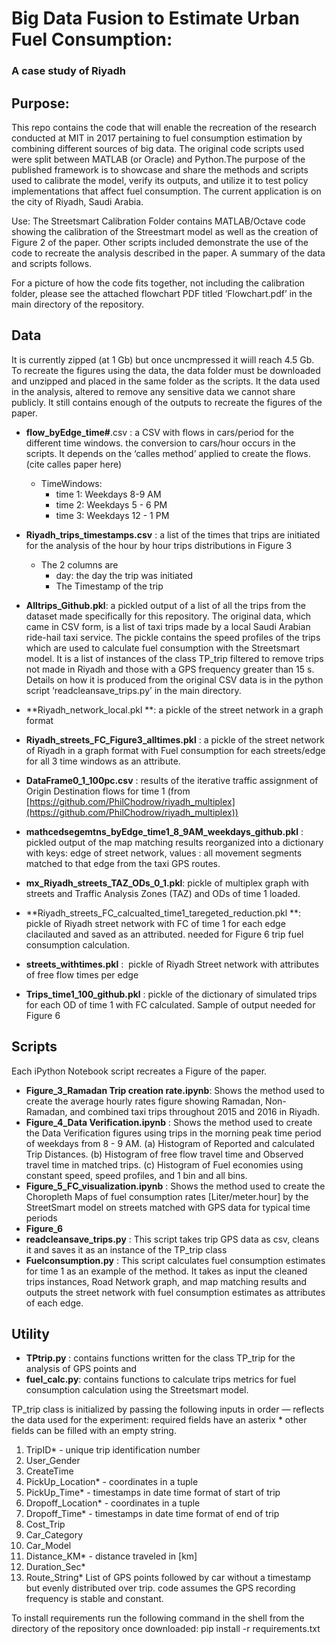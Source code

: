
# Big Data Fusion to Estimate Urban Fuel Consumption:
###  A case study of Riyadh

## **Purpose:**

This repo contains the code that will enable the recreation of the research conducted at MIT in 2017 pertaining to fuel consumption estimation by combining different sources of big data. The original code scripts used were split between MATLAB (or Oracle) and Python.The purpose of the published framework is to showcase and share the methods and scripts used to calibrate the model, verify its outputs, and utilize it to test policy implementations that affect fuel consumption. The current application is on the city of Riyadh, Saudi Arabia. 

Use: The Streetsmart Calibration Folder contains MATLAB/Octave code showing the calibration of the Streestmart model as well as the creation of Figure 2 of the paper. Other scripts included demonstrate the use of the code to recreate the analysis described in the paper. A summary of the data and scripts follows.

For a picture of how the code fits together, not including the calibration folder, please see the attached flowchart PDF titled ‘Flowchart.pdf’ in the main directory of the repository. 

## **Data**
It is currently zipped (at 1 Gb) but once uncmpressed it wiill reach 4.5 Gb. To recreate the figures using the data, the data folder must be downloaded and unzipped and placed in the same folder as the scripts.
It the data used in the analysis, altered to remove any sensitive data we cannot share publicly. It still contains enough of the outputs to recreate the figures of the paper.

- **flow_byEdge_time#**.csv : a CSV with flows in cars/period for the different time windows. the conversion to cars/hour occurs in the scripts. It depends on the ‘calles method’ applied to create the flows. (cite calles paper here) 
    - TimeWindows: 
        - time 1: Weekdays 8-9 AM 
        - time 2: Weekdays 5 - 6 PM 
        - time 3: Weekdays 12 - 1 PM

- **Riyadh_trips_timestamps.csv** : a list of the times that trips are initiated for the analysis of the hour by hour trips distributions in Figure 3
    - The 2 columns are
        - day: the day the trip was initiated
        - The Timestamp of the trip

- **Alltrips_Github.pkl**: a pickled output of a list of all the trips from the dataset made specifically for this repository. The original data, which came in CSV form, is a list of taxi trips made by a local Saudi Arabian ride-hail taxi service. The pickle contains the speed profiles of the trips which are used to calculate fuel consumption with the Streetsmart model. It is a list of instances of the class TP_trip filtered to remove trips not made in Riyadh and those with a GPS frequency greater than 15 s. Details on how it is produced from the original CSV data is in the python script ‘readcleansave_trips.py’ in the main directory.
- **Riyadh_network_local.pkl **: a pickle of the street network in a graph format
- **Riyadh_streets_FC_Figure3_alltimes.pkl** : a pickle of the street network of Riyadh in a graph format with Fuel consumption for each streets/edge for all 3 time windows as an attribute. 
- **DataFrame0_1_100pc.csv** : results of the iterative traffic assignment of Origin Destination flows for time 1 (from [https://github.com/PhilChodrow/riyadh_multiplex](https://github.com/PhilChodrow/riyadh_multiplex))
- **mathcedsegemtns_byEdge_time1_8_9AM_weekdays_github.pkl** : pickled output of the map matching results reorganized into a dictionary with keys: edge of street network, values : all movement segments matched to that edge from the taxi GPS routes. 
- **mx_Riyadh_streets_TAZ_ODs_0_1.pkl**: pickle of multiplex graph with streets and Traffic Analysis Zones (TAZ) and ODs of time 1 loaded.
- **Riyadh_streets_FC_calcualted_time1_taregeted_reduction.pkl **: pickle of Riyadh street network with FC of time 1 for each edge clacilauted and saved as an attributed. needed for Figure 6 trip fuel consumption calculation. 
- **streets_withtimes.pkl** :  pickle of Riyadh Street network with attributes of free flow times per edge
- **Trips_time1_100_github.pkl** : pickle of the dictionary of simulated trips for each OD of time 1 with FC calculated. Sample of output needed for Figure 6

## **Scripts**

Each iPython Notebook script recreates a Figure of the paper. 

- **Figure_3_Ramadan Trip creation rate.ipynb**: Shows the method used to create the average hourly rates figure showing Ramadan, Non-Ramadan, and combined taxi trips throughout 2015 and 2016 in Riyadh.
- **Figure_4_Data Verification.ipynb** : Shows the method used to create the Data Verification figures using trips in the morning peak time period of weekdays from 8 - 9 AM. (a) Histogram of Reported and calculated Trip Distances. (b) Histogram of free flow travel time and Observed travel time in matched trips. (c) Histogram of Fuel economies using constant speed, speed profiles, and 1 bin and all bins.
- **Figure_5_FC_visualization.ipynb** : Shows the method used to create the Choropleth Maps of fuel consumption rates [Liter/meter.hour] by the StreetSmart model on streets matched with GPS data for typical time periods
- **Figure_6**
- **readcleansave_trips.py** : This script takes trip GPS data as csv, cleans it and saves it as an instance of the TP_trip class
- **Fuelconsumption.py** : This script calculates fuel consumption estimates for time 1 as an example of the method. It takes as input the cleaned trips instances, Road Network graph, and map matching results and outputs the street network with fuel consumption estimates as attributes of each edge. 

## **Utility**

- **TPtrip.py** : contains functions written for the class TP_trip for the analysis of GPS points and 
- **fuel_calc.py**: contains functions to calculate trips metrics for fuel consumption calculation using the Streetsmart model.

TP_trip class is initialized by passing the following inputs in order — reflects the data used for the experiment: required fields have an asterix * other fields can be filled with an empty string.

1. TripID* - unique trip identification number
2. User_Gender
3. CreateTime
4. PickUp_Location* - coordinates in a tuple 
5. PickUp_Time* - timestamps in date time format of start of trip
6. Dropoff_Location* - coordinates in a tuple 
7. Dropoff_Time* - timestamps in date time format of end of trip
8. Cost_Trip
9. Car_Category
10. Car_Model
11. Distance_KM* - distance traveled in [km]
12. Duration_Sec* 
13. Route_String* List of GPS points followed by car without a timestamp but evenly distributed over trip. code assumes the GPS recording frequency is stable and constant. 

To install requirements run the following command in the shell from the directory of the repository once downloaded: pip install -r requirements.txt 

